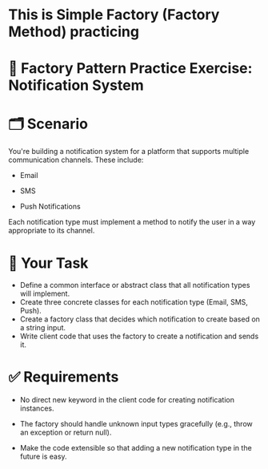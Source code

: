 # This is Simple Factory (Factory Method) practicing

# 🧪 Factory Pattern Practice Exercise: Notification System
# 🗂 Scenario
You're building a notification system for a platform that supports multiple communication channels. These include:

- Email

- SMS

- Push Notifications

Each notification type must implement a method to notify the user in a way appropriate to its channel.


# 🎯 Your Task
- Define a common interface or abstract class that all notification types will implement.
- Create three concrete classes for each notification type (Email, SMS, Push).
- Create a factory class that decides which notification to create based on a string input.
- Write client code that uses the factory to create a notification and sends it.

# ✅ Requirements
- No direct new keyword in the client code for creating notification instances.

- The factory should handle unknown input types gracefully (e.g., throw an exception or return null).

- Make the code extensible so that adding a new notification type in the future is easy.